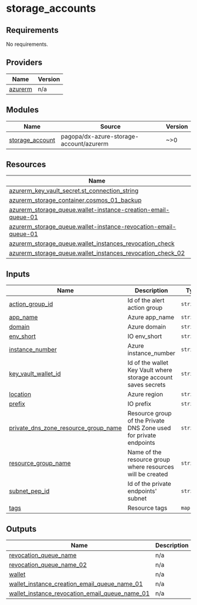 # storage_accounts

<!-- BEGIN_TF_DOCS -->
## Requirements

No requirements.

## Providers

| Name | Version |
|------|---------|
| <a name="provider_azurerm"></a> [azurerm](#provider\_azurerm) | n/a |

## Modules

| Name | Source | Version |
|------|--------|---------|
| <a name="module_storage_account"></a> [storage\_account](#module\_storage\_account) | pagopa/dx-azure-storage-account/azurerm | ~>0 |

## Resources

| Name | Type |
|------|------|
| [azurerm_key_vault_secret.st_connection_string](https://registry.terraform.io/providers/hashicorp/azurerm/latest/docs/resources/key_vault_secret) | resource |
| [azurerm_storage_container.cosmos_01_backup](https://registry.terraform.io/providers/hashicorp/azurerm/latest/docs/resources/storage_container) | resource |
| [azurerm_storage_queue.wallet-instance-creation-email-queue-01](https://registry.terraform.io/providers/hashicorp/azurerm/latest/docs/resources/storage_queue) | resource |
| [azurerm_storage_queue.wallet-instance-revocation-email-queue-01](https://registry.terraform.io/providers/hashicorp/azurerm/latest/docs/resources/storage_queue) | resource |
| [azurerm_storage_queue.wallet_instances_revocation_check](https://registry.terraform.io/providers/hashicorp/azurerm/latest/docs/resources/storage_queue) | resource |
| [azurerm_storage_queue.wallet_instances_revocation_check_02](https://registry.terraform.io/providers/hashicorp/azurerm/latest/docs/resources/storage_queue) | resource |

## Inputs

| Name | Description | Type | Default | Required |
|------|-------------|------|---------|:--------:|
| <a name="input_action_group_id"></a> [action\_group\_id](#input\_action\_group\_id) | Id of the alert action group | `string` | n/a | yes |
| <a name="input_app_name"></a> [app\_name](#input\_app\_name) | Azure app\_name | `string` | n/a | yes |
| <a name="input_domain"></a> [domain](#input\_domain) | Azure domain | `string` | n/a | yes |
| <a name="input_env_short"></a> [env\_short](#input\_env\_short) | IO env\_short | `string` | n/a | yes |
| <a name="input_instance_number"></a> [instance\_number](#input\_instance\_number) | Azure instance\_number | `string` | n/a | yes |
| <a name="input_key_vault_wallet_id"></a> [key\_vault\_wallet\_id](#input\_key\_vault\_wallet\_id) | Id of the wallet Key Vault where storage account saves secrets | `string` | n/a | yes |
| <a name="input_location"></a> [location](#input\_location) | Azure region | `string` | n/a | yes |
| <a name="input_prefix"></a> [prefix](#input\_prefix) | IO prefix | `string` | n/a | yes |
| <a name="input_private_dns_zone_resource_group_name"></a> [private\_dns\_zone\_resource\_group\_name](#input\_private\_dns\_zone\_resource\_group\_name) | Resource group of the Private DNS Zone used for private endpoints | `string` | n/a | yes |
| <a name="input_resource_group_name"></a> [resource\_group\_name](#input\_resource\_group\_name) | Name of the resource group where resources will be created | `string` | n/a | yes |
| <a name="input_subnet_pep_id"></a> [subnet\_pep\_id](#input\_subnet\_pep\_id) | Id of the private endpoints' subnet | `string` | n/a | yes |
| <a name="input_tags"></a> [tags](#input\_tags) | Resource tags | `map(any)` | n/a | yes |

## Outputs

| Name | Description |
|------|-------------|
| <a name="output_revocation_queue_name"></a> [revocation\_queue\_name](#output\_revocation\_queue\_name) | n/a |
| <a name="output_revocation_queue_name_02"></a> [revocation\_queue\_name\_02](#output\_revocation\_queue\_name\_02) | n/a |
| <a name="output_wallet"></a> [wallet](#output\_wallet) | n/a |
| <a name="output_wallet_instance_creation_email_queue_name_01"></a> [wallet\_instance\_creation\_email\_queue\_name\_01](#output\_wallet\_instance\_creation\_email\_queue\_name\_01) | n/a |
| <a name="output_wallet_instance_revocation_email_queue_name_01"></a> [wallet\_instance\_revocation\_email\_queue\_name\_01](#output\_wallet\_instance\_revocation\_email\_queue\_name\_01) | n/a |
<!-- END_TF_DOCS -->
